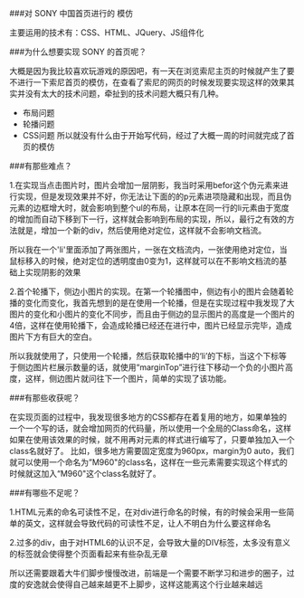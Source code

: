 ###对 SONY 中国首页进行的 模仿 

主要运用的技术有：CSS、HTML、JQuery、JS组件化

###为什么想要实现 SONY 的首页呢？

大概是因为我比较喜欢玩游戏的原因吧，有一天在浏览索尼主页的时候就产生了要不进行一下索尼首页的模仿，在查看了索尼的网页的时候发现要实现这样的效果其实并没有太大的技术问题，牵扯到的技术问题大概只有几种。
  - 布局问题
  - 轮播问题
  - CSS问题
所以就没有什么由于开始写代码，经过了大概一周的时间就完成了首页的模仿

###有那些难点？

1.在实现当点击图片时，图片会增加一层阴影，我当时采用befor这个伪元素来进行实现，但是发现效果并不好，你无法让下面的的p元素进项隐藏和出现，而且伪元素的边框增大时，就会影响到整个ul的布局，让原本在同一行的li元素由于宽度的增加而自动下移到下一行，这样就会影响到布局的实现，所以，最行之有效的方法就是，增加一个新的div，然后使用绝对定位，这样就不会影响文档流。

所以我在一个'li'里面添加了两张图片，一张在文档流内，一张使用绝对定位，当鼠标移入的时候，绝对定位的透明度由0变为1，这样就可以在不影响文档流的基础上实现阴影的效果

2.首个轮播下，侧边小图片的实现。在第一个轮播图中，侧边有小的图片会随着轮播的变化而变化，我首先想到的是在使用一个轮播，但是在实现过程中我发现了大图片的变化和小图片的变化不同步，而且由于侧边的显示图片的高度是一个图片的4倍，这样在使用轮播下，会造成轮播已经还在进行中，图片已经显示完毕，造成图片下方有巨大的空白。

所以我就使用了，只使用一个轮播，然后获取轮播中的‘li’的下标，当这个下标等于侧边图片栏展示数量的话，就使用“marginTop”进行往下移动一个负的小图片高度，这样，侧边图片就问往下一个图片，简单的实现了该功能。

###有那些收获呢？

在实现页面的过程中，我发现很多地方的CSS都存在着复用的地方，如果单独的一个一个写的话，就会增加网页的代码量，所以使用一个全局的Class命名，这样如果在使用该效果的时候，就不用再对元素的样式进行编写了，只要单独加入一个class名就好了。
比如，很多地方需要固定宽度为960px，margin为0 auto，我们就可以使用一个命名为”M960"的class名，这样在一些元素需要实现这个样式的时候就这加入“M960"这个class名就好了。

###有哪些不足呢？

1.HTML元素的命名可读性不足，在对div进行命名的时候，有的时候会采用一些简单的英文，这样就会导致代码的可读性不足，让人不明白为什么要这样命名

2.过多的div，由于对HTML6的认识不足，会导致大量的DIV标签，太多没有意义的标签就会使得整个页面看起来有些杂乱无章

所以还需要跟着大牛们脚步慢慢改进，前端是一个需要不断学习和进步的圈子，过度的安逸就会使得自己越来越更不上脚步，这样这能离这个行业越来越远


